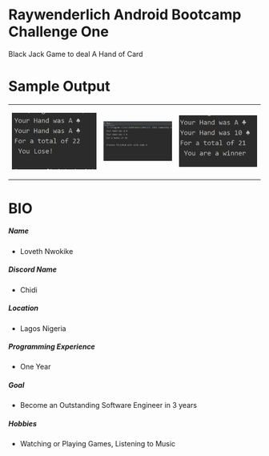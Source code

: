 # Raywenderlich Android Bootcamp Challenge One
Black Jack Game to deal A Hand of Card

# Sample Output

<table>
<tr>
<td>
  
 ![Loose](https://github.com/kulloveth/BlackJackCardGame/blob/master/shots/loser.PNG)
 
 </td>
 <td>
  
 ![Random](https://github.com/kulloveth/BlackJackCardGame/blob/master/shots/rand.PNG)
    
 </td>
   <td>
  
  ![Winner](https://github.com/kulloveth/BlackJackCardGame/blob/master/shots/win.PNG)
  
  </td>
  </tr>
</table>


# BIO
##### Name 
 * Loveth Nwokike
##### Discord Name
* Chidi
##### Location
* Lagos Nigeria
##### Programming Experience 
* One Year
##### Goal
* Become an Outstanding Software Engineer in 3 years
##### Hobbies
* Watching or Playing Games, Listening to Music
